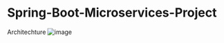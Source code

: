 # Spring-Boot-Microservices-Project

Architechture
![image](https://github.com/user-attachments/assets/7846cda7-61e2-4a4f-bb91-ada82aa4f138)

